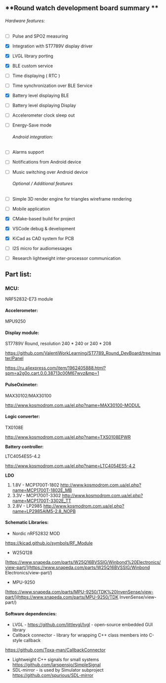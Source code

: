 ## **Round watch development board  summary **

###### Hardware features:

- [ ] Pulse and SPO2 measuring

- [x] Integration with ST7789V display driver

- [x] LVGL library porting

- [x] BLE custom service

- [ ] Time displaying ( RTC )

- [ ] Time synchronization over BLE Service

- [x] Battery level displaying BLE

- [ ] Battery level displaying Display

- [ ] Accelerometer clock sleep out

- [ ] Energy-Save mode

  

  ###### Android integration:

- [ ] Alarms support

- [ ] Notifications from Android device

- [ ] Music switching over Android device

  

  ###### Optional / Additional features

- [ ] Simple 3D render engine for triangles wireframe rendering

- [ ] Mobile application

- [x] CMake-based  build for project

- [x] VSCode debug & development

- [x] KiCad as CAD system for PCB

- [ ] I2S micro for audiomessages

- [ ] Research lightweight inter-processor communication

## **Part list:**

### **MCU:**

NRF52832-E73 module

#### **Accelerometer:**

MPU9250

#### Display module:

ST7789V Round, resolution 240 * 240 or 240 * 208

https://github.com/ValentiWorkLearning/ST7789_Round_DevBoard/tree/master/Panel

https://ru.aliexpress.com/item/1962405888.html?spm=a2g0o.cart.0.0.38713c00M67wvz&mp=1



#### PulseOximeter:

MAX30102/MAX30100

http://www.kosmodrom.com.ua/el.php?name=MAX30100-MODUL

#### **Logic converter:**

TX0108E

http://www.kosmodrom.com.ua/el.php?name=TXS0108EPWR

**Battery controller:**

LTC4054ES5-4.2

http://www.kosmodrom.com.ua/el.php?name=LTC4054ES5-4.2

**LDO**

1. 1.8V - MCP1700T-1802 http://www.kosmodrom.com.ua/el.php?name=MCP1700T-1802E_MB
2. 3.3V - MCP1700T-3302 http://www.kosmodrom.com.ua/el.php?name=MCP1700T-3302E_TT
3. 2.8V - LP2985 http://www.kosmodrom.com.ua/el.php?name=LP2985AIM5-2.8_NOPB

#### Schematic Libraries:

- Nordic nRF52832 MOD

https://kicad.github.io/symbols/RF_Module

- W25Q128

[https://www.snapeda.com/parts/W25Q16BVSSIG/Winbond%20Electronics/view-part/](https://www.snapeda.com/parts/W25Q16BVSSIG/Winbond Electronics/view-part/) 

- MPU-9250

[https://www.snapeda.com/parts/MPU-9250/TDK%20InvenSense/view-part/](https://www.snapeda.com/parts/MPU-9250/TDK InvenSense/view-part/)



#### Software dependencies:

* LVGL - https://github.com/littlevgl/lvgl - open-source embedded GUI library
* Callback connector - library for wrapping C++ class members into C-style callback 

https://github.com/Toxa-man/CallbackConnector 

* Lightweight C++ signals for small systems  https://github.com/larspensjo/SimpleSignal
* SDL-mirror - is used by Simulator subproject https://github.com/spurious/SDL-mirror



